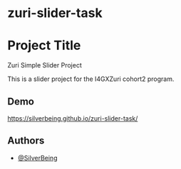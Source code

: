 # zuri-slider-task


# Project Title

Zuri Simple Slider Project

This is a slider project for the I4GXZuri cohort2 program.


## Demo


https://silverbeing.github.io/zuri-slider-task/
## Authors

- [@SilverBeing](https://github.com/SilverBeing)



